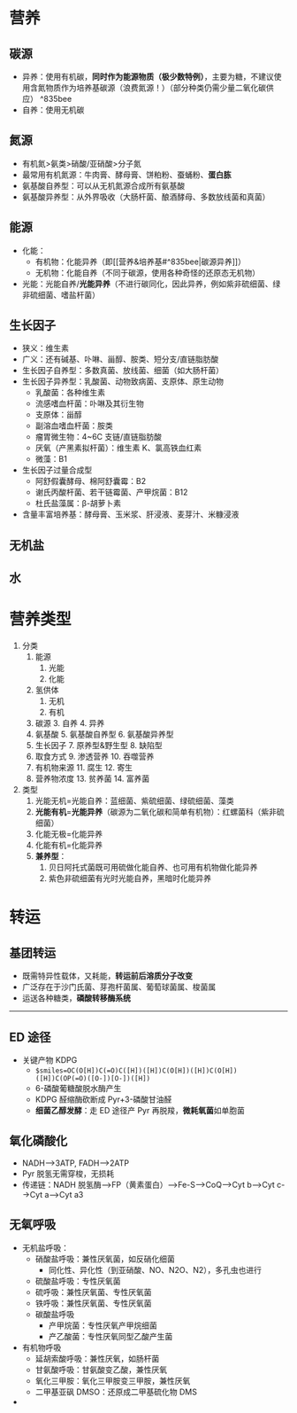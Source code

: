# 营养
## 碳源
- 异养：使用有机碳，**同时作为能源物质（极少数特例）**，主要为糖，不建议使用含氮物质作为培养基碳源（浪费氮源！）（部分种类仍需少量二氧化碳供应） ^835bee
- 自养：使用无机碳
## 氮源
- 有机氮>氨类>硝酸/亚硝酸>分子氮
- 最常用有机氮源：牛肉膏、酵母膏、饼粕粉、蚕蛹粉、**蛋白胨**
- 氨基酸自养型：可以从无机氮源合成所有氨基酸
- 氨基酸异养型：从外界吸收（大肠杆菌、酿酒酵母、多数放线菌和真菌）
## 能源
- 化能：
	- 有机物：化能异养（即[[营养&培养基#^835bee|碳源异养]]）
	- 无机物：化能自养（不同于碳源，使用各种奇怪的还原态无机物）
- 光能：光能自养/**光能异养**（不进行碳同化，因此异养，例如紫非硫细菌、绿非硫细菌、嗜盐杆菌）
## 生长因子
- 狭义：维生素
- 广义：还有碱基、卟啉、甾醇、胺类、短分支/直链脂肪酸
- 生长因子自养型：多数真菌、放线菌、细菌（如大肠杆菌）
- 生长因子异养型：乳酸菌、动物致病菌、支原体、原生动物
	- 乳酸菌：各种维生素
	- 流感嗜血杆菌：卟啉及其衍生物
	- 支原体：甾醇
	- 副溶血嗜血杆菌：胺类
	- 瘤胃微生物：4~6C 支链/直链脂肪酸
	- 厌氧（产黑素拟杆菌）：维生素 K、氯高铁血红素
	- 微藻：B1
- 生长因子过量合成型
	- 阿舒假囊酵母、棉阿舒囊霉：B2
	- 谢氏丙酸杆菌、若干链霉菌、产甲烷菌：B12
	- 杜氏盐藻属：β-胡萝卜素
- 含量丰富培养基：酵母膏、玉米浆、肝浸液、麦芽汁、米糠浸液
## 无机盐
## 水
# 营养类型
1. 分类
	1. 能源
		1. 光能
		2. 化能
	2. 氢供体
		1. 无机
		2. 有机
	3. 碳源
		3. 自养
		4. 异养
	4. 氨基酸
		5. 氨基酸自养型
		6. 氨基酸异养型
	5. 生长因子
		7. 原养型&野生型
		8. 缺陷型
	6. 取食方式
		9. 渗透营养
		10. 吞噬营养
	7. 有机物来源
		11. 腐生
		12. 寄生
	8. 营养物浓度
		13. 贫养菌
		14. 富养菌
2. 类型
	1. 光能无机=光能自养：蓝细菌、紫硫细菌、绿硫细菌、藻类
	2. **光能有机**=**光能异养**（碳源为二氧化碳和简单有机物）：红螺菌科（紫非硫细菌）
	3. 化能无极=化能异养
	4. 化能有机=化能异养
	5. **兼养型**：
		1. 贝日阿托式菌既可用硫做化能自养、也可用有机物做化能异养
		2. 紫色非硫细菌有光时光能自养，黑暗时化能异养
# 转运
## 基团转运
- 既需特异性载体，又耗能，**转运前后溶质分子改变**
- 广泛存在于沙门氏菌、芽孢杆菌属、葡萄球菌属、梭菌属
- 运送各种糖类，**磷酸转移酶系统**
---
## ED 途径
- 关键产物 KDPG
	- `$smiles=OC(O[H])C(=O)C([H])([H])C(O[H])([H])C(O[H])([H])C(OP(=O)([O-])[O-])([H])`
	- 6-磷酸葡糖酸脱水酶产生
	- KDPG 醛缩酶砍断成 Pyr+3-磷酸甘油醛
	- **细菌乙醇发酵**：走 ED 途径产 Pyr 再脱羧，**微耗氧菌**如单胞菌
## 氧化磷酸化
- NADH-->3ATP, FADH-->2ATP
- Pyr 脱氢无需穿梭，无损耗
- 传递链：NADH 脱氢酶-->FP（黄素蛋白）-->Fe-S-->CoQ-->Cyt b-->Cyt c-->Cyt a-->Cyt a3
## 无氧呼吸
- 无机盐呼吸：
	- 硝酸盐呼吸：兼性厌氧菌，如反硝化细菌
		- 同化性、异化性（到亚硝酸、NO、N2O、N2），多孔虫也进行 
	- 硫酸盐呼吸：专性厌氧菌
	- 硫呼吸：兼性厌氧菌、专性厌氧菌
	- 铁呼吸：兼性厌氧菌、专性厌氧菌
	- 碳酸盐呼吸
		- 产甲烷菌：专性厌氧产甲烷细菌
		- 产乙酸菌：专性厌氧同型乙酸产生菌
- 有机物呼吸
	- 延胡索酸呼吸：兼性厌氧，如肠杆菌
	- 甘氨酸呼吸：甘氨酸变乙酸，兼性厌氧
	- 氧化三甲胺：氧化三甲胺变三甲胺，兼性厌氧
	- 二甲基亚砜 DMSO：还原成二甲基硫化物 DMS
- 